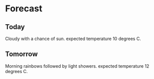 # Forecast

## Today

Cloudy with a chance of sun.
expected temperature 10 degrees C.

## Tomorrow

Morning rainbows followed by light showers.
expected temperature 12 degrees C.


